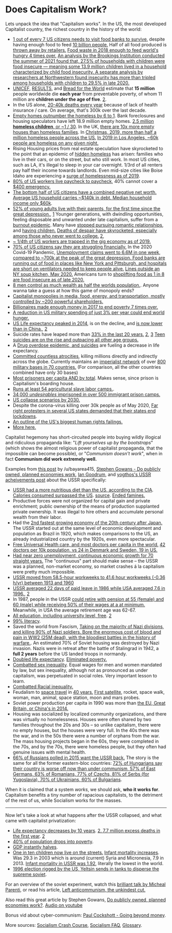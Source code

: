 # Does Capitalism Work?

Lets unpack the idea that "Capitalism works". In the US, the most developed Capitalist country, the richest country in the history of the world:

- [1 out of every 7 US citizens needs to visit food banks to survive](https://www.usatoday.com/story/news/nation/2014/08/17/hunger-study-food/14195585/), despite having enough food to feed [10 billion people.](https://www.oxfam.ca/there-enough-food-feed-world) Half of all food produced is [thrown away by retailers.](https://www.theguardian.com/environment/2016/jul/13/us-food-waste-ugly-fruit-vegetables-perfect) [Food waste in 2018 enough to feed world's hungry 4 times over.](https://reliefweb.int/report/world/food-waste-enough-feed-world-s-hungry-four-times-over) [An analysis by the Brookings Institution conducted the summer of 2021 found that, 27.5% of households with children were food insecure — meaning some 13.9 million children lived in a household characterized by child food insecurity. A separate analysis by researchers at Northwestern found insecurity has more than tripled among households with children to 29.5% in late 2020.](https://www.npr.org/2020/09/27/912486921/food-insecurity-in-the-u-s-by-the-numbers)
- [UNICEF](http://www.unicef.org/sowc06/pdfs/sowc06_chap1.pdf), [RESULTS](https://web.archive.org/web/20080527011602/http://www.results.org/website/article.asp?id=241), and [Bread for the World](http://www.bread.org/hunger/global/facts.html) estimate that **15 million** people worldwide die **each year** from preventable poverty, of whom 11 million are **children under the age of five**. [2](http://archive.is/2CvOW). 
- In the US alone, [20-40k deaths every year](http://obamacarefacts.com/facts-on-deaths-due-to-lack-of-health-insurance-in-us/) because of lack of health insurance / care. On average, that's 300k over the last decade.
- [Empty homes outnumber the homeless by 6 to 1](http://archive.today/2014.05.23-032153/http://www.huffingtonpost.com/richard-skip-bronson/post_733_b_692546.html). Bank foreclosures and housing speculators have left 18.9 million empty homes. [2.5 million **homeless children**, or ~1 / 30](https://www.newsweek.com/child-homelessness-us-reaches-historic-high-report-says-285052). In the UK, [there are 10x more empty houses than homeless families](http://www.mirror.co.uk/news/ampp3d/housing-crisis-10-empty-homes-5008151). In [Christmas, 2019, more than half a million homeless people across the US.](https://www.wsws.org/en/articles/2019/12/24/pers-d24.html) [In 2019 in Los Angeles,  ~60k people are homeless on any given night.](http://www.laalmanac.com/social/so14.php)
- Rising Housing prices from real estate speculation have skyrocketed to the point that an epidemic of [hidden homeless](https://www.cbsnews.com/news/los-angeles-hidden-homeless-priced-out-cbsn-originals/) has arisen: families who live in their cars, or on the street, but who still work. In most US cities, such as LA, it's illegal to sleep in your car overnight. 1/3rd of all renters pay half their income towards landlords. Even mid-size cities like Boise Idaho are experiencing a [surge of homelessness as of 2019](https://www.kivitv.com/news/state-of-208/affordable-housing-crisis-leading-to-rise-in-first-time-homelessness-in-boise).
- [80% of US workers live paycheck to paycheck](https://www.theguardian.com/commentisfree/2018/jul/29/us-economy-workers-paycheck-robert-reich), 40% cannot cover a [$400 emergency.](http://theeconomiccollapseblog.com/archives/federal-reserve-more-than-4-out-of-10-americans-do-not-even-have-enough-money-to-cover-an-unexpected-400-expense)
- [The bottom half of US citizens have a combined negative net worth.](https://www.timesunion.com/technology/businessinsider/article/One-brutal-sentence-captures-what-a-disaster-13882763.php) [Average US household carries ~$140k in debt. Median household income only $60k](https://www.usatoday.com/story/money/personalfinance/2017/11/18/a-foolish-take-heres-how-much-debt-the-average-us-household-owes/107651700/).
- [52% of young adults live with their parents, for the first time since the great depression.](https://www.pewresearch.org/fact-tank/2020/09/04/a-majority-of-young-adults-in-the-u-s-live-with-their-parents-for-the-first-time-since-the-great-depression/), [1](http://theeconomiccollapseblog.com/archives/goodbye-american-dream-the-average-u-s-household-is-137063-in-debt-and-38-4-of-millennials-live-with-their-parents) Younger generations, with dwindling opportunities, feeling disposable and unwanted under late capitalism, suffer from a [burnout epidemic](https://www.buzzfeednews.com/article/annehelenpetersen/millennials-burnout-generation-debt-work). Many have [stopped pursuing romantic relationships](https://www.theguardian.com/world/2013/oct/20/young-people-japan-stopped-having-sex), and [having children.](https://www.curbed.com/2019/7/19/20700379/raising-kids-cities-family-friendly) [Deaths of despair have skyrocketed, especially among those who never went to college.](https://archive.is/XSvWD)  [2](https://www.gq-magazine.co.uk/article/hikikomori-japan), 
- [~ 1/4th of US workers are trapped in the gig economy as of 2019.](https://www.theguardian.com/commentisfree/2019/jun/02/gig-economy-us-trump-uber-california-robert-reich)
- [70% of US citizens say they are struggling financially.](https://www.cbsnews.com/news/70-americans-are-struggling-financially/) In the 2020 Covid-19 Pandemic, [Unemployment claims went to 6.6M in one week, compared to ~700k at the peak of the great depression. Food banks are running out of food in places like New York and Pittsburgh, and hospitals are short on ventilators needed to keep people alive.](https://twitter.com/BenjaminNorton/status/1246607221846310917?s=20) [Lines outside an NY soup kitchen, May 2020.](https://twitter.com/ajitxsingh/status/1257120222323961857?s=20) Americans turn to [shoplifting food as 1 in 8 are food insecure as of late 2020.](https://www.seattletimes.com/business/stealing-to-survive-more-americans-are-shoplifting-food-as-aid-runs-out-in-the-pandemic/) 
- [8 men control as much wealth as half the worlds population.](https://www.inc.com/melanie-curtin/meet-the-8-men-who-control-half-the-worlds-wealth.html). Anyone wanna take a guess at how this game of monopoly ends?
- [Capitalist monopolies in media, food, energy, and transportation, mostly controlled by ~200 powerful shareholders.](https://imgur.com/a/xgnEp)
- [Billionaires made enough money in 2017 to end poverty 7 times over.](https://www.newsweek.com/billionaires-money-end-poverty-report-786675)
- [A reduction in US military spending of just 3% per year could end world hunger.  ](https://www.sharing.org/information-centre/blogs/3-us-military-spending-could-end-starvation-earth)
- [US Life expectancy peaked in 2014](https://i.redd.it/6zo861tkn0441.png), is on the decline, and [is now lower than in China.](https://www.businessinsider.com/china-boasts-that-its-healthy-life-expectancy-beats-the-us-is-correct-2018-5), [2](https://www.reuters.com/article/us-health-life-expectancy/us-life-expectancy-declining-due-to-more-deaths-in-middle-age-idUSKBN1Y02C7)
- Suicide rates have leaped more than [33% in the last 20 years.](https://politsturm.com/american-suicide-rate-up-33/) [2](https://www.cnn.com/2018/06/07/health/suicide-report-cdc/index.html), [3](https://www.washingtonpost.com/news/to-your-health/wp/2018/06/07/u-s-suicide-rates-rise-sharply-across-the-country-new-report-shows/?utm_term=.18c1060e6b2f) [Teen suicides are on the rise and outpacing all other age groups.](http://archive.is/Ips7C)
- A [Drug overdose epidemic, and suicides](https://www.latimes.com/science/story/2019-11-26/life-expectancy-decline-deaths-of-despair) are fueling a decrease in life expectancy.
- [Committed countless atrocities](https://github.com/dessalines/essays/blob/master/us_atrocities.md), killing millions directly and indirectly across the globe. Currently maintains an [imperialist network](https://www.youtube.com/watch?v=Df4R-xdKvpM) of over [800 military bases in 70 countries.](https://www.politico.com/magazine/story/2015/06/us-military-bases-around-the-world-119321) (For comparison, all the other countries combined have only 30 bases)
- [Most prisoners per capita AND by total](https://www.statista.com/statistics/262962/countries-with-the-most-prisoners-per-100-000-inhabitants/). Makes sense, since prison is Capitalism's boarding house. 
- [Runs at least 54 agricultural slave labor camps.](https://en.wikipedia.org/wiki/Prison_farm#In_the_United_States_.28partial_list.29). 
- [34,000 *undesirables* imprisoned in over 500 immigrant prison camps.](https://en.wikipedia.org/wiki/U.S._Immigration_and_Customs_Enforcement#Detention_centers)
- [US collapse scenarios by 2030.](https://www.salon.com/2010/12/06/america_collapse_2025/)
- Despite the corona-virus killing over 30k people as of May 2020, [Far right protesters in several US states demanded that their states end lockdowns](https://www.vanityfair.com/news/2020/04/trump-supporters-protest-coronavirus-orders).
- [An outline of the US's biggest human rights failings.](http://download.people.com.cn/waiwen/eight15840920921.pdf)
- [More here.](https://github.com/dessalines/essays/blob/master/us_atrocities.md#workers-and-the-poor)

Capitalist hegemony has short-circuited people into buying wildly illogical and ridiculous propaganda like: "*Lift yourselves up by the bootstraps*" (which shows the almost religious power of capitalist propaganda, that the impossible can become possible), or "*Communism doesn't work*", when in fact **Communism did work extremely well.**

Examples from [this post](https://www.reddit.com/r/socialism/comments/86tqdd/but_socialism_doesnt_work_s/dw7qco0/) by /u/bayarea415, [Stephen Gowans - Do publicly owned, planned economies work](https://gowans.wordpress.com/2012/12/21/do-publicly-owned-planned-economies-work/), [Ian Goodrum](https://threadreaderapp.com/thread/1136693839526223872.html), and [yogthos's USSR acheivements post](https://lemmygrad.ml/post/8636) about the USSR specifically: 

- [USSR had a more nutritious diet than the US, according to the CIA](https://www.cia.gov/library/readingroom/docs/CIA-RDP84B00274R000300150009-5.pdf). [Calories consumed surpassed the US](https://artir.files.wordpress.com/2016/05/compar1.png?w=640). [source](https://artir.wordpress.com/2016/05/11/the-soviet-union-food/). [Ended famines.](https://artir.wordpress.com/2017/02/04/the-soviet-series-from-farm-to-factory-stalins-industrial-revolution/)
- Productive forces were not organized for capital gain and private enrichment; public ownership of the means of production supplanted private ownership. It was illegal to hire others and accumulate personal wealth from their labor.
- Had the [2nd fastest growing economy of the 20th century after Japan.](https://artir.files.wordpress.com/2016/03/captura-de-pantalla-de-2016-05-26-10-15-23.png) The USSR started out at the same level of economic development and population as Brazil in 1920, which makes comparisons to the US, an already industrialized country by the 1920s, even more spectacular. 
- [Free Universal Health care, and most doctors per capita in the world.]( https://www.marxists.org/archive/newsholme/1933/red-medicine/index.htm ) [42 doctors per 10k population, vs 24 in Denmark and Sweden, 19 in US.](http://www.sciencedirect.com/science/article/pii/0735675784900482)
- [Had near zero unemployment, continuous economic growth for 70 straight years.](https://homepages.warwick.ac.uk/~syrbe/pubs/FarmtoFactory.pdf) The "continuous" part should make sense – the USSR was a planned, non-market economy, so market crashes á la capitalism were pretty much impossible.
- [USSR moved from 58.5-hour workweeks to 41.6 hour workweeks (-0.36 h/yr) between 1913 and 1960](https://books.google.com/books?id=x8JYjwEACAAJ)
- [USSR averaged 22 days of paid leave in 1986 while USA averaged 7.6 in 1996.](https://www.ilo.org/public/libdoc/ilo/1994/94B09_66_englp2.pdf), [2](https://www.bls.gov/news.release/ebs.t05.htm)
- In 1987, people in the USSR [could retire with pension at 55 (female) and 60 (male) while receiving 50% of their wages at a at minimum.](https://www.ilo.org/public/libdoc/ilo/1994/94B09_66_englp2.pdf) Meanwhile, in USA the average retirement age was 62-67.
- [All education, including university level, free](http://www.revolutionarydemocracy.org/archive/PubEdUSSR.htm). [2]( http://www.revolutionarydemocracy.org/archive/anglosov.htm)
- [99% literacy](https://en.wikipedia.org/wiki/Likbez).
- Saved the world from Fascism, [Taking on the majority of Nazi divisions, and killing 90% of Nazi soldiers. Bore the enormous cost of blood and pain in WW2 (25M dead), with the bloodiest battles in the history of warfare.](https://en.wikipedia.org/wiki/Eastern_Front_\(World_War_II\)#Casualties). An estimated 70% of Soviet housing was destroyed by Nazi invasion. Nazis were in retreat after the battle of Stalingrad in 1942, a **full 2 years** before the US landed troops in normandy. 
- [Doubled life expectancy](https://en.wikipedia.org/wiki/Demographics_of_the_Soviet_Union). [Eliminated poverty.](https://gowans.wordpress.com/2011/12/20/we-lived-better-then/)
- [Combatted sex inequality](https://en.wikisource.org/wiki/Constitution_of_the_Soviet_Union_\(1977,_Unamended\)). Equal wages for men and women mandated by law, but sex inequality, although not as pronounced as under capitalism, was perpetuated in social roles. Very important lesson to learn.
- [Combatted Racial inequality.](https://www.theguardian.com/artanddesign/shortcuts/2016/jan/24/racial-harmony-in-a-marxist-utopia-how-the-soviet-union-capitalised-on-us-discrimination-in-pictures)
- Feudalism to [space travel](https://i.imgur.com/pe0tg2y.jpg) in [40 years.](https://wid.world/document/soviets-oligarchs-inequality-property-russia-1905-2016/) [First satellite](https://en.wikipedia.org/wiki/Soviet_space_program), rocket, space walk, woman, man, animal, space station, moon and mars probes.
- Soviet power production per capita in 1990 was more than [the EU, Great Britain, or China's in 2014.](https://i.imgur.com/7HIm6qi.png)
- Housing was socialized by localized community organizations, and there was virtually no homelessness. Houses were often shared by two families throughout the 20s and 30s – so unlike capitalism, there were no empty houses, but the houses were very full. In the 40s there was the war, and in the 50s there were a number of orphans from the war. The mass housing projects began in the 60s, they were completed in the 70s, and by the 70s, there were homeless people, but they often had genuine issues with mental health.
- [66% of Russians polled in 2015 want the USSR back.](https://www.rferl.org/a/russian-regret-at-soviet-collapse-stands-at-14-year-high-poll-shows/29664759.html) The story is the same for all the former eastern-bloc countries: [72% of Hungarians say their country is worse off now than under communism, 57% of East Germans, 63% of Romanians, 77% of Czechs, 81% of Serbs (for Yugoslavia), 70% of Ukrainians, 60% of Bulgarians](https://medium.com/@rsahthion/communist-nostalgia-as-the-reality-of-bourgeois-democracy-hits-home-in-eastern-europe-3960aa341560).

When it is claimed that a system *works*, we should ask, **who it works for**. Capitalism benefits a tiny number of rapacious capitalists, to the detriment of the rest of us, while Socialism works for the masses.

---

Now let's take a look at what happens after the USSR collapsed, and what came with capitalist privatization:

- [Life expectancy decreases by 10 years](https://en.wikipedia.org/wiki/Demographics_of_Russia#Life_expectancy ). [2. ](https://i.stack.imgur.com/8Fj8E.png) [7.7 million excess deaths in the first year](http://www.academia.edu/1072631/Review_Red_Plenty_by_Francis_Spufford ). [2](https://www.ncbi.nlm.nih.gov/pmc/articles/PMC259165/)
- [40% of population drops into poverty]( https://www.wsws.org/en/articles/2003/07/unpo-j28.html).
- [GDP instantly halves]( https://upload.wikimedia.org/wikipedia/commons/9/92/Soviet_Union_GDP_per_capita.gif).
- [One in ten children now live on the streets.](https://www.theglobeandmail.com/news/world/an-epidemic-of-street-kids-overwhelms-russian-cities/article4141933/) [Infant mortality increases](https://knoema.com/atlas/Russian-Federation/Nenets-Autonomous-District/topics/Demographics/Mortality/Infant-mortality-rate-deaths-before-age-1-per-1000-live-births). Was 29.3 in 2003 which is around (current) Syria and Micronesia, 7.9 in 2013. [Infant mortality in USSR was 1.92](https://en.wikipedia.org/wiki/Demographics_of_the_Soviet_Union#Life_expectancy_and_infant_mortality), literally the lowest in the world.
- [1996 election rigged by the US, Yeltsin sends in tanks to disperse the supreme soviet](https://en.wikipedia.org/wiki/Russian_presidential_election,_1996). 

For an overview of the soviet experiment, watch this [brilliant talk by Micheal Parenti](https://www.youtube.com/watch?v=z7WmYEoNtPY&feature=youtu.be), or read his article, [Left anticommunism, the unkindest cut.](http://www.greanvillepost.com/2015/05/23/left-anticommunism-the-unkindest-cut/)

Also read this great article by Stephen Gowans, [Do publicly owned, planned economies work?](https://gowans.wordpress.com/2012/12/21/do-publicly-owned-planned-economies-work/). [Audio on youtube](https://www.youtube.com/watch?v=mYf3gZZFa0k&list=PL0-IkmzWbjobDdDbSC_YgZfV94BQiRIB8)

Bonus vid about cyber-communism: [Paul Cockshott - Going beyond money](https://www.youtube.com/watch?v=cI01-5zhwdA). 

More sources: [Socialism Crash Course](https://github.com/dessalines/essays/blob/master/crash_course_socialism.md), [Socialism FAQ](https://github.com/dessalines/essays/blob/master/socialism_faq.md), [Glossary](https://github.com/dessalines/essays/blob/master/glossary_of_socialist_terms.md).
